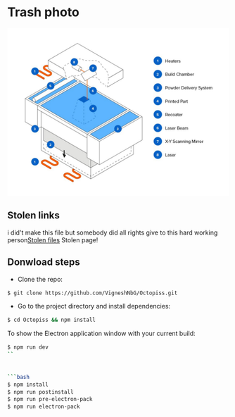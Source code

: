 # Trash photo 

![Trash photo i found](assets/screenshot.png)

## Stolen links

i did't make this file but somebody did all rights give to this hard working person[Stolen files](https://github.com/cassidoo/todometer/releases) Stolen page!

## Donwload steps

- Clone the repo:

```bash
$ git clone https://github.com/VigneshNbG/Octopiss.git
```

- Go to the project directory and install dependencies:

```bash
$ cd Octopiss && npm install
```

To show the Electron application window with your current build:

```bash
$ npm run dev
`` 


```bash
$ npm install
$ npm run postinstall
$ npm run pre-electron-pack
$ npm run electron-pack

